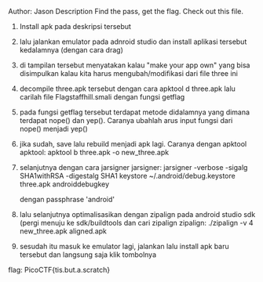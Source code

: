 Author: Jason
Description
Find the pass, get the flag. Check out this file.

1. Install apk pada deskripsi tersebut
2. lalu jalankan emulator pada adnroid studio dan install aplikasi tersebut kedalamnya (dengan cara drag)
3. di tampilan tersebut menyatakan kalau "make your app own" yang bisa disimpulkan kalau kita harus mengubah/modifikasi dari file three ini
4. decompile three.apk tersebut dengan cara apktool d three.apk lalu carilah file Flagstaffhill.smali dengan fungsi getflag
5. pada fungsi getflag tersebut terdapat metode didalamnya yang dimana terdapat nope() dan yep(). Caranya ubahlah arus input fungsi dari nope() menjadi yep()
6. jika sudah, save lalu rebuild menjadi apk lagi. Caranya dengan apktool 
	apktool:
	apktool b three.apk -o new_three.apk

7. selanjutnya dengan cara jarsigner
	jarsigner:
	jarsigner -verbose -sigalg SHA1withRSA -digestalg SHA1 keystore ~/.android/debug.keystore three.apk androiddebugkey

	dengan passphrase 'android'
7. lalu selanjutnya optimalisasikan dengan zipalign pada android studio sdk (pergi menuju ke sdk/buildtools dan cari zipalign
	zipalign:
	./zipalign -v 4 new_three.apk aligned.apk

8. sesudah itu masuk ke emulator lagi, jalankan lalu install apk baru tersebut dan langsung saja klik tombolnya

flag: PicoCTF{tis.but.a.scratch}
